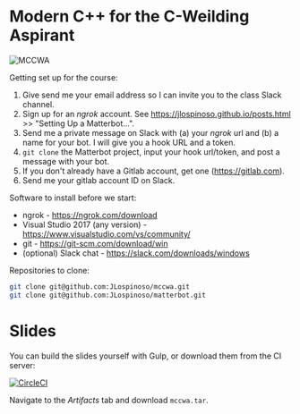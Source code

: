Modern C++ for the C-Weilding Aspirant
==

![MCCWA](https://github.com/JLospinoso/mccwa/raw/master/slides/graphics/MCCWA.png)

Getting set up for the course:

1. Give send me your email address so I can invite you to the class Slack channel.
2. Sign up for an _ngrok_ account. See https://jlospinoso.github.io/posts.html >> "Setting Up a Matterbot...".
3. Send me a private message on Slack with (a) your _ngrok_ url and (b) a name for your bot. I will give you a
hook URL and a token.
4. `git clone` the Matterbot project, input your hook url/token, and post a message with your bot.
5. If you don't already have a Gitlab account, get one (https://gitlab.com).
6. Send me your gitlab account ID on Slack.

Software to install before we start:

* ngrok - https://ngrok.com/download
* Visual Studio 2017 (any version) - https://www.visualstudio.com/vs/community/
* git - https://git-scm.com/download/win
* (optional) Slack chat - https://slack.com/downloads/windows

Repositories to clone:

```sh
git clone git@github.com:JLospinoso/mccwa.git
git clone git@github.com:JLospinoso/matterbot.git
```

Slides
==
You can build the slides yourself with Gulp, or download them from the CI server:

[![CircleCI](https://circleci.com/gh/JLospinoso/mccwa.svg?style=svg)](https://circleci.com/gh/JLospinoso/mccwa)

Navigate to the _Artifacts_ tab and download `mccwa.tar`.
